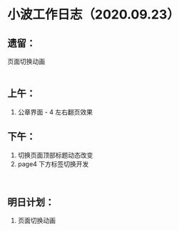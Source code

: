 # 小波工作日志（2020.09.23）

## 遗留：

页面切换动画  
<br/>


## 上午：
1. 公章界面 - 4 左右翻页效果


## 下午：
1. 切换页面顶部标题动态改变
2. page4 下方标签切换开发

   

<br/>  

## 明日计划：
1. 页面切换动画